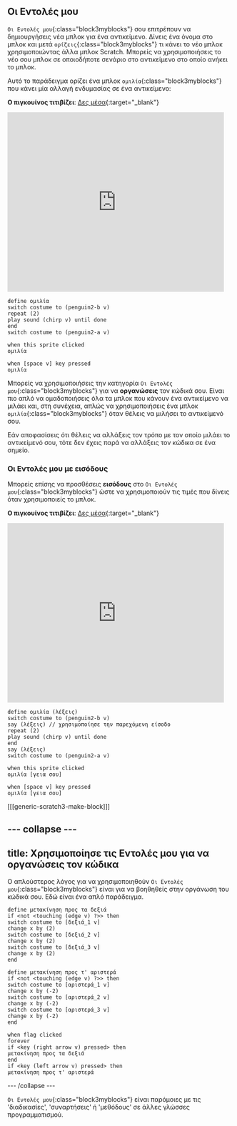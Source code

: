 ## Οι Εντολές μου

`Οι Εντολές μου`{:class="block3myblocks"} σου επιτρέπουν να δημιουργήσεις νέα μπλοκ για ένα αντικείμενο. Δίνεις ένα όνομα στο μπλοκ και μετά `ορίζεις`{:class="block3myblocks"} τι κάνει το νέο μπλοκ χρησιμοποιώντας άλλα μπλοκ Scratch. Μπορείς να χρησιμοποιήσεις το νέο σου μπλοκ σε οποιοδήποτε σενάριο στο αντικείμενο στο οποίο ανήκει το μπλοκ.

Αυτό το παράδειγμα ορίζει ένα μπλοκ `ομιλία`{:class="block3myblocks"} που κάνει μία αλλαγή ενδυμασίας σε ένα αντικείμενο:

**Ο πιγκουίνος τιτιβίζει**: [Δες μέσα](https://scratch.mit.edu/projects/567554899/editor){:target="_blank"}

<div class="scratch-preview">
  <iframe src="https://scratch.mit.edu/projects/567554899/embed" allowtransparency="true" width="485" height="402" frameborder="0" scrolling="no" allowfullscreen></iframe>
</div>

```blocks3
define ομιλία
switch costume to (penguin2-b v)
repeat (2)
play sound (chirp v) until done
end
switch costume to (penguin2-a v)

when this sprite clicked
ομιλία

when [space v] key pressed
ομιλία
```

Μπορείς να χρησιμοποιήσεις την κατηγορία `Οι Εντολές μου`{:class="block3myblocks"} για να **οργανώσεις** τον κώδικά σου. Είναι πιο απλό να ομαδοποιήσεις όλα τα μπλοκ που κάνουν ένα αντικείμενο να μιλάει και, στη συνέχεια, απλώς να χρησιμοποιήσεις ένα μπλοκ `ομιλία`{:class="block3myblocks"} όταν θέλεις να μιλήσει το αντικείμενό σου.

Εάν αποφασίσεις ότι θέλεις να αλλάξεις τον τρόπο με τον οποίο μιλάει το αντικείμενό σου, τότε δεν έχεις παρά να αλλάξεις τον κώδικα σε ένα σημείο.

### Οι Εντολές μου με εισόδους

Μπορείς επίσης να προσθέσεις **εισόδους** στο `Οι Εντολές μου`{:class="block3myblocks"} ώστε να χρησιμοποιούν τις τιμές που δίνεις όταν χρησιμοποιείς το μπλοκ.

**Ο πιγκουίνος τιτιβίζει**: [Δες μέσα](https://scratch.mit.edu/projects/567538874/editor){:target="_blank"}

<div class="scratch-preview">
  <iframe src="https://scratch.mit.edu/projects/567538874/embed" allowtransparency="true" width="485" height="402" frameborder="0" scrolling="no" allowfullscreen></iframe>
</div>

```blocks3
define ομιλία (λέξεις)
switch costume to (penguin2-b v)
say (λέξεις) // χρησιμοποίησε την παρεχόμενη είσοδο
repeat (2)
play sound (chirp v) until done
end
say (λέξεις)
switch costume to (penguin2-a v)

when this sprite clicked
ομιλία [γεια σου]

when [space v] key pressed
ομιλία [γεια σου]
```

[[[generic-scratch3-make-block]]]

--- collapse ---
---
title: Χρησιμοποίησε τις Εντολές μου για να οργανώσεις τον κώδικα
---
Ο απλούστερος λόγος για να χρησιμοποιηθούν `Οι Εντολές μου`{:class="block3myblocks"} είναι για να βοηθηθείς στην οργάνωση του κώδικά σου. Εδώ είναι ένα απλό παράδειγμα.

```blocks3
define μετακίνηση προς τα δεξιά
if <not <touching (edge v) ?>> then
switch costume to [δεξιά_1 v]
change x by (2)
switch costume to [δεξιά_2 v]
change x by (2)
switch costume to [δεξιά_3 v]
change x by (2)
end

define μετακίνηση προς τ' αριστερά
if <not <touching (edge v) ?>> then
switch costume to [αριστερά_1 v]
change x by (-2)
switch costume to [αριστερά_2 v]
change x by (-2)
switch costume to [αριστερά_3 v]
change x by (-2)
end

when flag clicked
forever
if <key (right arrow v) pressed> then
μετακίνηση προς τα δεξιά
end
if <key (left arrow v) pressed> then
μετακίνηση προς τ' αριστερά
```

--- /collapse ---

`Οι Εντολές μου`{:class="block3myblocks"} είναι παρόμοιες με τις 'διαδικασίες', 'συναρτήσεις' ή 'μεθόδους' σε άλλες γλώσσες προγραμματισμού.
